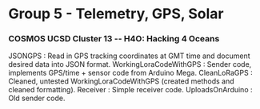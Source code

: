 # Group 5 - Telemetry, GPS, Solar
### COSMOS UCSD Cluster 13 -- H4O: Hacking 4 Oceans

JSONGPS : Read in GPS tracking coordinates at GMT time and document desired data into JSON format.
WorkingLoraCodeWithGPS : Sender code, implements GPS/time + sensor code from Arduino Mega.
  CleanLoRaGPS : Cleaned, untested WorkingLoraCodeWithGPS (created methods and cleaned formatting).
Receiver : Simple receiver code.
UploadsOnArduino : Old sender code.
